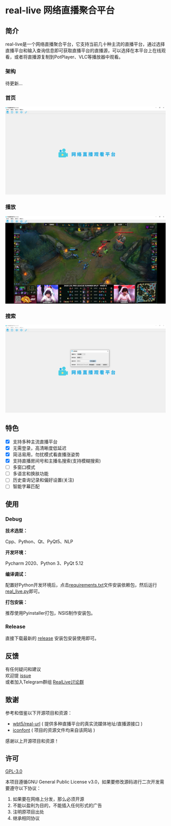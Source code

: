 # real-live 网络直播聚合平台

## 简介
real-live是一个网络直播聚合平台，它支持当前几十种主流的直播平台，通过选择直播平台和输入查询信息即可获取直播平台的直播源，可以选择在本平台上在线观看，或者将直播源复制到PotPlayer、VLC等播放器中观看。

### 架构
待更新...

### 首页
![首页](./docs/img/home.png)

### 播放
![播放](./docs/img/vlc.png)

### 搜索
![搜索](./docs/img/search.png)

## 特色
* [x] 支持多种主流直播平台
* [x] 无需登录，高清晰度低延迟
* [x] 简洁易用，勿扰模式看直播涨姿势
* [x] 支持直播房间号和主播名搜索(支持模糊搜索)
* [ ] 多窗口模式
* [ ] 多语言和换肤功能
* [ ] 历史查询记录和偏好设置(关注)
* [ ] 智能字幕匹配

## 使用
### Debug
**技术选型：**

Cpp、Python、Qt、PyQt5、NLP

**开发环境：**

Pycharm 2020、Python 3、PyQt 5.12

**编译调试：**

配置好Python开发环境后，点击[requirements.txt](./requirements.txt)文件安装依赖包，然后运行[real_live.py](./real_live.py)即可。

**打包安装：**

推荐使用Pyinstaller打包，NSIS制作安装包。


### Release
直接下载最新的 [release](https://github.com/parzulpan/real-live/releases) 安装包安装使用即可。

## 反馈
有任何疑问和建议<br/>
欢迎提 [issue](https://github.com/parzulpan/real-live/issues) <br>
或者加入Telegram群组 [RealLive讨论群](https://t.me/GitHubRealLive)

## 致谢
参考和借鉴以下开源项目和资源：
* [wbt5/real-url](https://github.com/wbt5/real-url)  ( 提供多种直播平台的真实流媒体地址/直播源接口 )
* [iconfont](https://www.iconfont.cn) ( 项目的资源文件均来自该网站 )

感谢以上开源项目和资源！

## 许可
[GPL-3.0](./LICENSE)

本项目遵循GNU General Public License v3.0，如果要修改源码进行二次开发需要遵守以下协议：
1. 如果要在网络上分发，那么必须开源
2. 不能以盈利为目的，不能插入任何形式的广告
3. 注明原项目出处
4. 继承相同协议